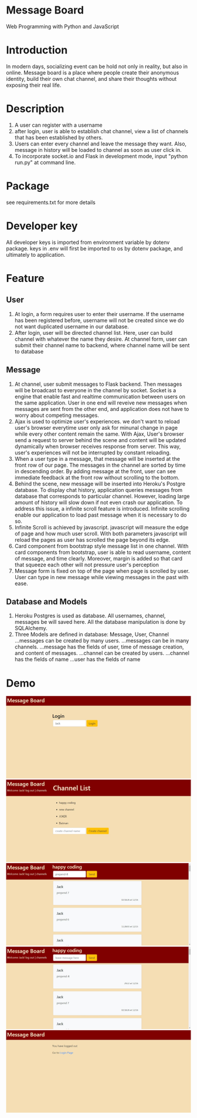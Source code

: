 # Message Board

Web Programming with Python and JavaScript

# Introduction
In modern days, socializing event can be hold not only in reality, but also in online. Message board is a place where people create their anonymous identity, build their own chat channel, and share their thoughts without exposing their real life.

# Description
1. A user can register with a username
2. after login, user is able to establish chat channel, view a list of channels that has been established by others.
3. Users can enter every channel and leave the message they want. Also, message in history will be loaded to channel as soon as user click in.
4. To incorporate socket.io and Flask in development mode, input "python run.py" at command line.

# Package
see requirements.txt for more details

# Developer key
All developer keys is imported from environment variable by dotenv package. keys in .env will first be imported to os by dotenv package, and ultimately to application.

# Feature
## User
1. At login, a form requires user to enter their username. If the username has been registered before, username will not be created since we do not want duplicated username in our database.
3.	After login, user will be directed channel list. Here, user can build channel with whatever the name they desire. At channel form, user can submit their channel name to backend, where channel name will be sent to database

## Message
1. At channel, user submit messages to Flask backend. Then messages will be broadcast to everyone in the channel by socket. Socket is a engine that enable fast and realtime communication between users on the same application. User in one end will reveive new messages when messages are sent from the other end, and application does not have to worry about competing messages.
5. Ajax is used to optimize user's experiences. we don't want to reload user's browser everytime user only ask for minunal change in page while every other content remain the same. With Ajax, User's browser send a request to server behind the scene and content will be updated dynamically when browser receives response from server. This way, user's experiences will not be interrupted by constant reloading.
9. When a user type in a message, that message will be inserted at the front row of our page. The messages in the channel are sorted by time in descending order. By adding message at the front, user can see immediate feedback at the front row without scrolling to the bottom.
10. Behind the scene, new message will be inserted into Heroku's Postgre database. To display chat history, application queries messages from database that corresponds to particular channel. However, loading large amount of history will slow down if not even crash our application. To address this issue, a infinite scroll feature is introduced. Infinite scrolling enable our application to load past message when it is necessary to do so.
6. Infinite Scroll is achieved by javascript. javascript will measure the edge of page and how much user scroll. With both parameters javascript will reload the pages as user has scrolled the page beyond its edge.
7. Card component from bootstrap style message list in one channel. With card components from bootstrap, user is able to read username, content of message, and time clearly. Moreover, margin is added so that card that squeeze each other will not pressure user's perception
8. Message form is fixed on top of the page when page is scrolled by user. User can type in new message while viewing messages in the past with ease.


## Database and Models
1. Heroku Postgres is used as database. All usernames, channel, messages be will saved here. All the database manipulation is done by SQLAlchemy.
2. Three Models are defined in database: Message, User, Channel
...messages can be created by many users.
...messages can be in many channels.
...message has the fields of user, time of message creation, and content of messages.
...channel can be created by users.
...channel has the fields of name
...user has the fields of name

# Demo
![login](/demo/login.jpg)
![channel list](/demo/channel-list.jpg)
![channel before prepend](/demo/channel-before-prepend.jpg)
![channel before prepend](/demo/channel-after-prepend.jpg)
![logout](/demo/logout.jpg)

